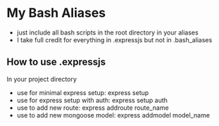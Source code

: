 # My Bash Aliases
* just include all bash scripts in the root directory in your aliases
* I take full credit for everything in .expressjs but not in .bash_aliases

## How to use .expressjs
In your project directory
* use for minimal express setup: express setup
* use for express setup with auth: express setup auth
* use to add new route: express addroute route_name
* use to add new mongoose model: express addmodel model_name
